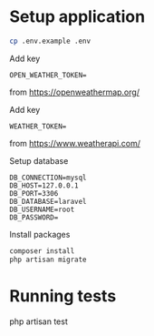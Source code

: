 # Setup application

```bash
cp .env.example .env
```

Add key
```
OPEN_WEATHER_TOKEN=
```
from
https://openweathermap.org/

Add key
```
WEATHER_TOKEN=
```
from
https://www.weatherapi.com/

Setup database
```
DB_CONNECTION=mysql
DB_HOST=127.0.0.1
DB_PORT=3306
DB_DATABASE=laravel
DB_USERNAME=root
DB_PASSWORD=
```

Install packages
```bash
composer install
php artisan migrate
```

# Running tests

php artisan test
